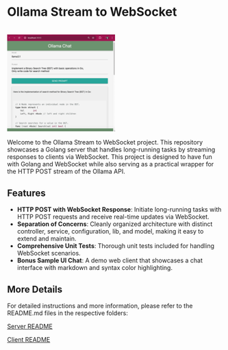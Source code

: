 # Ollama Stream to WebSocket

<br><img src="./image/ollama_ui_chat_demo_compr.png" alt="Web UI Chat Demo" style="width:50%;"><br>

Welcome to the Ollama Stream to WebSocket project. This repository showcases a Golang server that handles long-running tasks by streaming responses to clients via WebSocket. This project is designed to have fun with Golang and WebSocket while also serving as a practical wrapper for the HTTP POST stream of the Ollama API.

## Features

- **HTTP POST with WebSocket Response**: Initiate long-running tasks with HTTP POST requests and receive real-time updates via WebSocket.
- **Separation of Concerns**: Cleanly organized architecture with distinct controller, service, configuration, lib, and model, making it easy to extend and maintain.
- **Comprehensive Unit Tests**: Thorough unit tests included for handling WebSocket scenarios.
- **Bonus Sample UI Chat**: A demo web client that showcases a chat interface with markdown and syntax color highlighting.

## More Details

For detailed instructions and more information, please refer to the README.md files in the respective folders:

[Server README](https://github.com/salcad/ollama-stream-to-websocket/blob/main/server/README.md)

[Client README](https://github.com/salcad/ollama-stream-to-websocket/blob/main/client/README.md)
